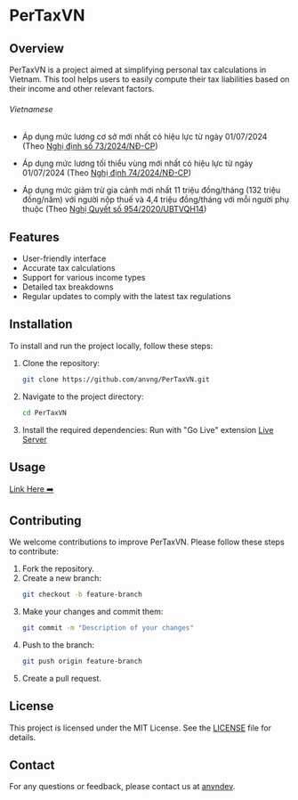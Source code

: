 # PerTaxVN

## Overview
PerTaxVN is a project aimed at simplifying personal tax calculations in Vietnam. This tool helps users to easily compute their tax liabilities based on their income and other relevant factors.

###### Vietnamese
- Áp dụng mức lương cơ sở mới nhất có hiệu lực từ ngày 01/07/2024 (Theo [Nghị định số 73/2024/NĐ-CP](https://vanban.chinhphu.vn/?pageid=27160&docid=210537))

- Áp dụng mức lương tối thiểu vùng mới nhất có hiệu lực từ ngày 01/07/2024 (Theo [Nghị định 74/2024/NĐ-CP](https://vanban.chinhphu.vn/?pageid=27160&docid=210536))

- Áp dụng mức giảm trừ gia cảnh mới nhất 11 triệu đồng/tháng (132 triệu đồng/năm) với người nộp thuế và 4,4 triệu đồng/tháng với mỗi người phụ thuộc (Theo [Nghị Quyết số 954/2020/UBTVQH14](https://thuvienphapluat.vn/van-ban/Thue-Phi-Le-Phi/Nghi-quyet-954-2020-UBTVQH14-dieu-chinh-muc-giam-tru-gia-canh-cua-thue-thu-nhap-ca-nhan-444106.aspx))

## Features
- User-friendly interface
- Accurate tax calculations
- Support for various income types
- Detailed tax breakdowns
- Regular updates to comply with the latest tax regulations

## Installation
To install and run the project locally, follow these steps:

1. Clone the repository:
    ```bash
    git clone https://github.com/anvng/PerTaxVN.git
    ```
2. Navigate to the project directory:
    ```bash
    cd PerTaxVN
    ```
3. Install the required dependencies:
    Run with "Go Live" extension [Live Server](https://marketplace.visualstudio.com/items?itemName=ritwickdey.LiveServer)

## Usage
[Link Here ➡️](https://anvng.github.io/PerTaxVN/)

## Contributing
We welcome contributions to improve PerTaxVN. Please follow these steps to contribute:

1. Fork the repository.
2. Create a new branch:
    ```bash
    git checkout -b feature-branch
    ```
3. Make your changes and commit them:
    ```bash
    git commit -m "Description of your changes"
    ```
4. Push to the branch:
    ```bash
    git push origin feature-branch
    ```
5. Create a pull request.

## License
This project is licensed under the MIT License. See the [LICENSE](LICENSE) file for details.

## Contact
For any questions or feedback, please contact us at [anvndev](https://anvndev.github.io).
